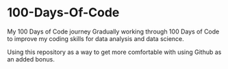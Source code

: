 # 100-Days-Of-Code
My 100 Days of Code journey
Gradually working through 100 Days of Code to improve my coding skills for data analysis and data science.

Using this repository as a way to get more comfortable with using Github as an added bonus.
